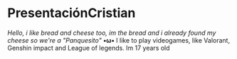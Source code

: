 # PresentaciónCristian
_Hello, i like bread and cheese too, im the bread and i already found my cheese so we're a "Panquesito"_ **•ω•**
I like to play videogames, like Valorant, Genshin impact and League of legends.
Im 17 years old 
